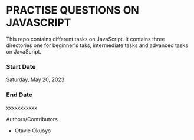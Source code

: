 # PRACTISE QUESTIONS ON JAVASCRIPT

This repo contains different tasks on JavaScript. It contains three directories one for beginner's taks, intermediate tasks and advanced tasks on JavaScript.

### Start Date 
Saturday, May 20, 2023

### End Date
xxxxxxxxxxx

Authors/Contributors
- Otavie Okuoyo

